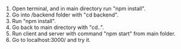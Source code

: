 1. Open terminal, and in main directory run "npm install".
2. Go into /backend folder with "cd backend".
3. Run "npm install".
4. Go back to main directory with "cd..".
5. Run client and server with command "npm start" from main folder.
6. Go to localhost:3000/ and try it.
